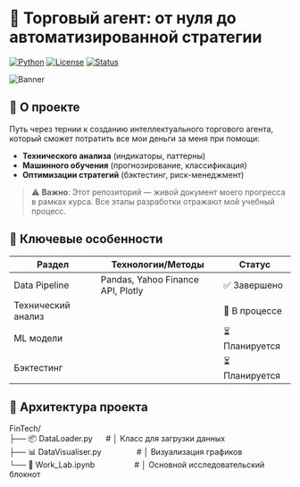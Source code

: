 # 🚀 Торговый агент: от нуля до автоматизированной стратегии

[![Python](https://img.shields.io/badge/Python-3.10%2B-blue?logo=python)](https://www.python.org/)
[![License](https://img.shields.io/badge/License-MIT-green)](https://opensource.org/licenses/MIT)
[![Status](https://img.shields.io/badge/Status-In%20Active%20Development-orange)](https://github.com/yourusername)

![Banner](https://s.yimg.com/hd/cp-video-transcode/prod/2020-04/14/5e962a9f90a80d79a6352abb/5e962a9f90a80d79a6352abc_o_U_v2.jpg) 

## 📌 О проекте
Путь через тернии к созданию интеллектуального торгового агента, который сможет потратить все мои деньги за меня при помощи:
- **Технического анализа** (индикаторы, паттерны)
- **Машинного обучения** (прогнозирование, классификация)
- **Оптимизации стратегий** (бэктестинг, риск-менеджмент)

> ⚠️ **Важно**: Этот репозиторий — живой документ моего прогресса в рамках курса. Все этапы разработки отражают мой учебный процесс.

## 🌟 Ключевые особенности
| Раздел                | Технологии/Методы                          | Статус       |
|-----------------------|--------------------------------------------|--------------|
| Data Pipeline         | Pandas, Yahoo Finance API, Plotly          | ✅ Завершено |
| Технический анализ    |                                            | 🚧 В процессе|
| ML модели             |                                            | ⏳ Планируется|
| Бэктестинг            |                                            | ⏳ Планируется|

## 🧠 Архитектура проекта  
FinTech/  
├── 📦 DataLoader.py&nbsp;&nbsp;&nbsp;&nbsp;&nbsp; # │  Класс для загрузки данных  
├── 📊 DataVisualiser.py&nbsp;&nbsp;&nbsp;&nbsp;&nbsp;&nbsp;&nbsp;&nbsp;&nbsp;&nbsp;&nbsp;&nbsp;&nbsp;&nbsp;&nbsp; # │  Визуализация графиков  
└── 🔬 Work_Lab.ipynb&nbsp;&nbsp;&nbsp;&nbsp;&nbsp;&nbsp;&nbsp;&nbsp;&nbsp;&nbsp;&nbsp;&nbsp;&nbsp;&nbsp;&nbsp;&nbsp;&nbsp; # │  Основной исследовательский блокнот  
